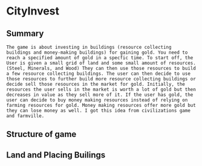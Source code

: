 
# CityInvest

## Summary
    The game is about investing in buildings (resource collecting buildings and money-making buildings) for gaining gold. You need to reach a specified amount of gold in a specfic time. To start off, the User is given a small grid of land and some small amount of resources. (Steel, Minerals, and Wood) They can then use those resources to build a few resource collecting buildings. The user can then decide to use those resources to further build more resource collecting buildings or decide sell those resources in the market for gold. Initially, the resources the user sells in the market is worth a lot of gold but then decreases in value as they sell more of it. If the user has gold, the user can decide to buy money making resources instead of relying on farming resources for gold. Money making resources offer more gold but they can lose money as well. I got this idea from civilizations game and farmville.  

## Structure of game

## Land and Placing Builings

